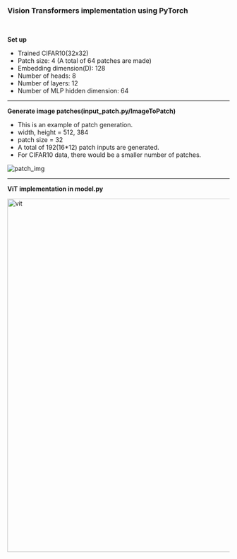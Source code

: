 ### Vision Transformers implementation using PyTorch

</br>

**Set up**
- Trained CIFAR10(32x32)
- Patch size: 4 (A total of 64 patches are made)
- Embedding dimension(D): 128
- Number of heads: 8
- Number of layers: 12
- Number of MLP hidden dimension: 64

---

**Generate image patches(input_patch.py/ImageToPatch)**

- This is an example of patch generation. 
- width, height = 512, 384
- patch size = 32
- A total of 192(16*12) patch inputs are generated.
- For CIFAR10 data, there would be a smaller number of patches.

![patch_img](https://user-images.githubusercontent.com/63924704/174772049-17e3d936-0736-41cb-a1a6-fc6faf5cd4fc.jpg)

---

**ViT implementation in model.py**

<img width="800" alt="vit" src="https://user-images.githubusercontent.com/63924704/175024778-b98af135-5a90-49d3-88a8-9ffdfa89220f.png">
